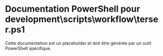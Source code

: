 # Documentation PowerShell pour development\scripts\workflow\terser.ps1

Cette documentation est un placeholder et doit être générée par un outil PowerShell spécifique.
